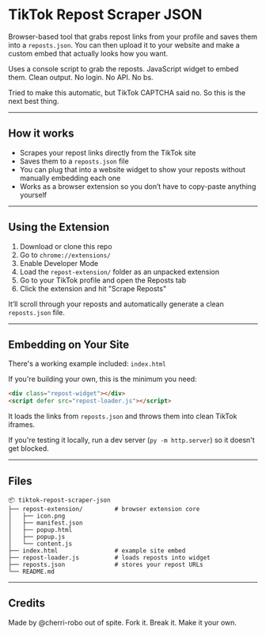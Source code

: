 # TikTok Repost Scraper JSON

Browser-based tool that grabs repost links from your profile and saves them into a `reposts.json`. You can then upload it to your website and make a custom embed that actually looks how you want.

Uses a console script to grab the reposts.
JavaScript widget to embed them.
Clean output. No login. No API. No bs.

Tried to make this automatic, but TikTok CAPTCHA said no. So this is the next best thing.

---

## How it works

* Scrapes your repost links directly from the TikTok site
* Saves them to a `reposts.json` file
* You can plug that into a website widget to show your reposts without manually embedding each one
* Works as a browser extension so you don’t have to copy-paste anything yourself

---

## Using the Extension

1. Download or clone this repo
2. Go to `chrome://extensions/`
3. Enable Developer Mode
4. Load the `repost-extension/` folder as an unpacked extension
5. Go to your TikTok profile and open the Reposts tab
6. Click the extension and hit "Scrape Reposts"

It’ll scroll through your reposts and automatically generate a clean `reposts.json` file.

---

## Embedding on Your Site

There's a working example included: `index.html`

If you're building your own, this is the minimum you need:

```html
<div class="repost-widget"></div>
<script defer src="repost-loader.js"></script>
```

It loads the links from `reposts.json` and throws them into clean TikTok iframes.

If you're testing it locally, run a dev server (`py -m http.server`) so it doesn't get blocked.

---

## Files

```
📦 tiktok-repost-scraper-json
├── repost-extension/         # browser extension core
│   ├── icon.png
│   ├── manifest.json
│   ├── popup.html
│   ├── popup.js
│   └── content.js
├── index.html                # example site embed
├── repost-loader.js          # loads reposts into widget
├── reposts.json              # stores your repost URLs
└── README.md
```

---

## Credits

Made by @cherri-robo out of spite.
Fork it. Break it. Make it your own.
